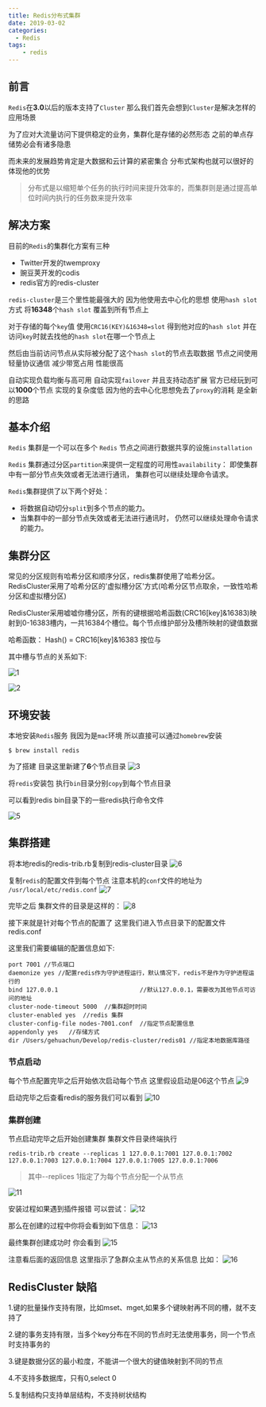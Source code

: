 ```yaml
---
title: Redis分布式集群
date: 2019-03-02
categories:
  - Redis
tags:
    - redis
---
```

## 前言
`Redis`在**3.0**以后的版本支持了`Cluster` 那么我们首先会想到`Cluster`是解决怎样的应用场景

为了应对大流量访问下提供稳定的业务，集群化是存储的必然形态  之前的单点存储势必会有诸多隐患

而未来的发展趋势肯定是大数据和云计算的紧密集合 分布式架构也就可以很好的体现他的优势 

> 分布式是以缩短单个任务的执行时间来提升效率的，而集群则是通过提高单位时间内执行的任务数来提升效率

## 解决方案
目前的`Redis`的集群化方案有三种

- Twitter开发的twemproxy
- 豌豆荚开发的codis
- redis官方的redis-cluster

`redis-cluster`是三个里性能最强大的 因为他使用去中心化的思想 使用`hash slot`方式 将**16348**个`hash slot` 覆盖到所有节点上 

对于存储的每个`key`值 使用`CRC16(KEY)&16348=slot` 得到他对应的`hash slot` 并在访问`key`时就去找他的`hash slot`在哪一个节点上 

然后由当前访问节点从实际被分配了这个`hash slot`的节点去取数据 节点之间使用轻量协议通信 减少带宽占用 性能很高 

自动实现负载均衡与高可用 自动实现`failover`  并且支持动态扩展 官方已经玩到可以**1000**个节点 实现的复杂度低  因为他的去中心化思想免去了`proxy`的消耗 是全新的思路

## 基本介绍
`Redis` 集群是一个可以在多个 `Redis` 节点之间进行数据共享的设施`installation`

`Redis` 集群通过分区`partition`来提供一定程度的可用性`availability`： 即使集群中有一部分节点失效或者无法进行通讯， 集群也可以继续处理命令请求。

`Redis`集群提供了以下两个好处：
- 将数据自动切分`split`到多个节点的能力。
- 当集群中的一部分节点失效或者无法进行通讯时， 仍然可以继续处理命令请求的能力。

## 集群分区
常见的分区规则有哈希分区和顺序分区，redis集群使用了哈希分区。RedisCluster采用了哈希分区的'虚拟槽分区'方式(哈希分区节点取余，一致性哈希分区和虚拟槽分区)

RedisCluster采用嘘嘘你槽分区，所有的键根据哈希函数(CRC16[key]&16383)映射到0-16383槽内，一共16384个槽位。每个节点维护部分及槽所映射的键值数据

哈希函数： Hash() = CRC16[key]&16383 按位与

其中槽与节点的关系如下:

![1](/images/articles/2019-03-02/001.png)

![2](/images/articles/2019-03-02/002.png)

## 环境安装

本地安装`Redis`服务  我因为是`mac`环境  所以直接可以通过`homebrew`安装

```shell
$ brew install redis
```

为了搭建  目录这里新建了**6**个节点目录
![3](/images/articles/2019-03-02/003.png)

将`redis`安装包 执行`bin`目录分别`copy`到每个节点目录

可以看到redis bin目录下的一些redis执行命令文件

![5](/images/articles/2019-03-02/005.png)

## 集群搭建
将本地redis的redis-trib.rb复制到redis-cluster目录
![6](/images/articles/2019-03-02/006.png)

复制`redis`的配置文件到每个节点  注意本机的`conf`文件的地址为 `/usr/local/etc/redis.conf`
![7](/images/articles/2019-03-02/007.png)

完毕之后 集群文件的目录是这样的：
![8](/images/articles/2019-03-02/008.png)

接下来就是针对每个节点的配置了  这里我们进入节点目录下的配置文件redis.conf

这里我们需要编辑的配置信息如下:

```shell
port 7001 //节点端口
daemonize yes //配置redis作为守护进程运行，默认情况下，redis不是作为守护进程运行的
bind 127.0.0.1                       //默认127.0.0.1，需要改为其他节点可访问的地址
cluster-node-timeout 5000  //集群超时时间
cluster-enabled yes  //redis 集群
cluster-config-file nodes-7001.conf  //指定节点配置信息
appendonly yes   //存储方式
dir /Users/gehuachun/Develop/redis-cluster/redis01 //指定本地数据库路径
```
### 节点启动

每个节点配置完毕之后开始依次启动每个节点 这里假设启动是06这个节点
![9](/images/articles/2019-03-02/009.png)

启动完毕之后查看redis的服务我们可以看到
![10](/images/articles/2019-03-02/010.png)

### 集群创建
节点启动完毕之后开始创建集群 集群文件目录终端执行
```shell
redis-trib.rb create --replicas 1 127.0.0.1:7001 127.0.0.1:7002 127.0.0.1:7003 127.0.0.1:7004 127.0.0.1:7005 127.0.0.1:7006
```

> 其中--replices 1指定了为每个节点分配一个从节点

![11](/images/articles/2019-03-02/011.png)

安装过程如果遇到插件报错 可以尝试：
![12](/images/articles/2019-03-02/012.png)

那么在创建的过程中你将会看到如下信息：
![13](/images/articles/2019-03-02/013.png)

最终集群创建成功时 你会看到
![15](/images/articles/2019-03-02/015.png)

注意看后面的返回信息  这里指示了急群众主从节点的关系信息  比如：
![16](/images/articles/2019-03-02/016.png)

## RedisCluster 缺陷
1.键的批量操作支持有限，比如mset、mget,如果多个键映射再不同的槽，就不支持了

2.键的事务支持有限，当多个key分布在不同的节点时无法使用事务，同一个节点时支持事务的

3.键是数据分区的最小粒度，不能讲一个很大的键值映射到不同的节点

4.不支持多数据库，只有0,select 0

5.复制结构只支持单层结构，不支持树状结构